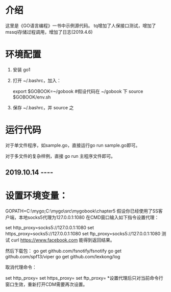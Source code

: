 # 介绍

这里是《GO语言编程》一书中示例源代码。
tq增加了人保接口测试，增加了mssql存储过程调用，增加了日志(2019.4.6)
# 环境配置

1) 安装 go1

2) 打开 ~/.bashrc，加入： 

    export $GOBOOK=~/gobook  #假设代码在 ~/gobook 下
    source $GOBOOK/env.sh

3) 保存 ~/.bashrc，并 source 之

# 运行代码

对于单文件程序，如sample.go，直接运行go run sample.go即可。

对于多文件的复杂样例，直接 go run 主程序文件即可。

2019.10.14 ----
---------------------------
# 设置环境变量：
GOPATH=C:\mygo;C:\mygo\src\mygobook\chapter5
假设你已经使用了SS客户端，本地socks5代理为127.0.0.1:1080
在CMD窗口输入如下指令设置代理：

set http_proxy=socks5://127.0.0.1:1080
set https_proxy=socks5://127.0.0.1:1080
set ftp_proxy=socks5://127.0.0.1:1080
测试 curl https://www.facebook.com 能得到返回结果。

然后下载包：
go get github.com/fsnotify/fsnotify
go get github.com/spf13/viper
go get github.com/lexkong/log


取消代理命令：

set http_proxy=
set https_proxy=
set ftp_proxy=
*设置代理后只对当前命令行窗口生效，重新打开CDM需要再次设置。
